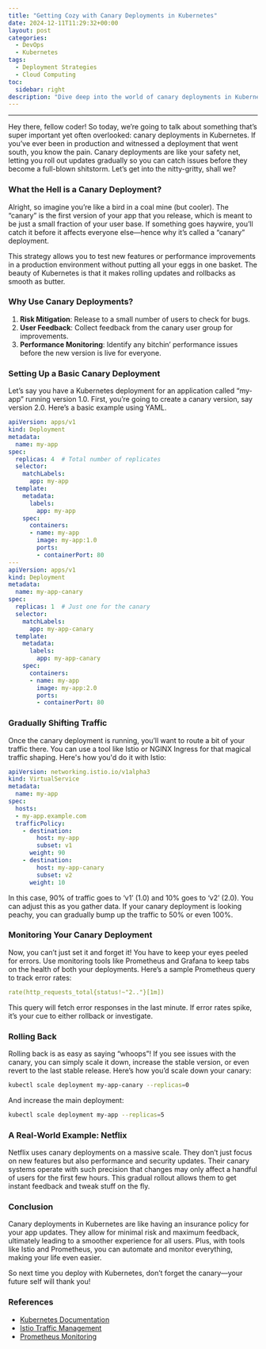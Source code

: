 ```yaml
---
title: "Getting Cozy with Canary Deployments in Kubernetes"
date: 2024-12-11T11:29:32+00:00
layout: post
categories:
  - DevOps
  - Kubernetes
tags:
  - Deployment Strategies
  - Cloud Computing
toc:
  sidebar: right
description: "Dive deep into the world of canary deployments in Kubernetes, with examples and real-world practices. This laid-back guide makes it easy to grasp even the trickiest parts of this deployment strategy!"
---
```

---

Hey there, fellow coder! So today, we’re going to talk about something that’s super important yet often overlooked: canary deployments in Kubernetes. If you’ve ever been in production and witnessed a deployment that went south, you know the pain. Canary deployments are like your safety net, letting you roll out updates gradually so you can catch issues before they become a full-blown shitstorm. Let’s get into the nitty-gritty, shall we?

### What the Hell is a Canary Deployment?

Alright, so imagine you’re like a bird in a coal mine (but cooler). The “canary” is the first version of your app that you release, which is meant to be just a small fraction of your user base. If something goes haywire, you’ll catch it before it affects everyone else—hence why it’s called a “canary” deployment. 

This strategy allows you to test new features or performance improvements in a production environment without putting all your eggs in one basket. The beauty of Kubernetes is that it makes rolling updates and rollbacks as smooth as butter.

### Why Use Canary Deployments?

1. **Risk Mitigation**: Release to a small number of users to check for bugs.
2. **User Feedback**: Collect feedback from the canary user group for improvements.
3. **Performance Monitoring**: Identify any bitchin’ performance issues before the new version is live for everyone.

### Setting Up a Basic Canary Deployment

Let’s say you have a Kubernetes deployment for an application called “my-app” running version 1.0. First, you’re going to create a canary version, say version 2.0. Here’s a basic example using YAML. 

```yaml
apiVersion: apps/v1
kind: Deployment
metadata:
  name: my-app
spec:
  replicas: 4  # Total number of replicates
  selector:
    matchLabels:
      app: my-app
  template:
    metadata:
      labels:
        app: my-app
    spec:
      containers:
      - name: my-app
        image: my-app:1.0
        ports:
        - containerPort: 80
---
apiVersion: apps/v1
kind: Deployment
metadata:
  name: my-app-canary
spec:
  replicas: 1  # Just one for the canary
  selector:
    matchLabels:
      app: my-app-canary
  template:
    metadata:
      labels:
        app: my-app-canary
    spec:
      containers:
      - name: my-app
        image: my-app:2.0
        ports:
        - containerPort: 80
```

### Gradually Shifting Traffic

Once the canary deployment is running, you’ll want to route a bit of your traffic there. You can use a tool like Istio or NGINX Ingress for that magical traffic shaping. Here's how you'd do it with Istio:

```yaml
apiVersion: networking.istio.io/v1alpha3
kind: VirtualService
metadata:
  name: my-app
spec:
  hosts:
  - my-app.example.com
  trafficPolicy:
    - destination:
        host: my-app
        subset: v1
      weight: 90
    - destination:
        host: my-app-canary
        subset: v2
      weight: 10
```

In this case, 90% of traffic goes to ‘v1’ (1.0) and 10% goes to ‘v2’ (2.0). You can adjust this as you gather data. If your canary deployment is looking peachy, you can gradually bump up the traffic to 50% or even 100%.

### Monitoring Your Canary Deployment

Now, you can’t just set it and forget it! You have to keep your eyes peeled for errors. Use monitoring tools like Prometheus and Grafana to keep tabs on the health of both your deployments. Here’s a sample Prometheus query to track error rates:

```yaml
rate(http_requests_total{status!~"2.."}[1m])
```

This query will fetch error responses in the last minute. If error rates spike, it’s your cue to either rollback or investigate.

### Rolling Back

Rolling back is as easy as saying “whoops”! If you see issues with the canary, you can simply scale it down, increase the stable version, or even revert to the last stable release. Here’s how you’d scale down your canary:

```bash
kubectl scale deployment my-app-canary --replicas=0
```

And increase the main deployment:

```bash
kubectl scale deployment my-app --replicas=5
```

### A Real-World Example: Netflix

Netflix uses canary deployments on a massive scale. They don’t just focus on new features but also performance and security updates. Their canary systems operate with such precision that changes may only affect a handful of users for the first few hours. This gradual rollout allows them to get instant feedback and tweak stuff on the fly.

### Conclusion

Canary deployments in Kubernetes are like having an insurance policy for your app updates. They allow for minimal risk and maximum feedback, ultimately leading to a smoother experience for all users. Plus, with tools like Istio and Prometheus, you can automate and monitor everything, making your life even easier.

So next time you deploy with Kubernetes, don’t forget the canary—your future self will thank you!

### References

- [Kubernetes Documentation](https://kubernetes.io/docs/home/)
- [Istio Traffic Management](https://istio.io/latest/docs/concepts/traffic-management/)
- [Prometheus Monitoring](https://prometheus.io/docs/introduction/overview/)